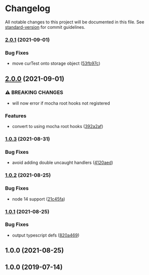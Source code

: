 # Changelog

All notable changes to this project will be documented in this file. See [standard-version](https://github.com/conventional-changelog/standard-version) for commit guidelines.

### [2.0.1](https://github.com/dylanpiercey/mocha-snap/compare/v2.0.0...v2.0.1) (2021-09-01)


### Bug Fixes

* move curTest onto storage object ([53fb97c](https://github.com/dylanpiercey/mocha-snap/commit/53fb97c0044861af70e1e92478bcbac5efa92803))

## [2.0.0](https://github.com/dylanpiercey/mocha-snap/compare/v1.0.3...v2.0.0) (2021-09-01)


### ⚠ BREAKING CHANGES

* will now error if mocha root hooks not registered

### Features

* convert to using mocha root hooks ([392a2af](https://github.com/dylanpiercey/mocha-snap/commit/392a2aff6f2cd1086cedd5fddc26cfaeae9b4590))

### [1.0.3](https://github.com/dylanpiercey/mocha-snap/compare/v1.0.2...v1.0.3) (2021-08-31)


### Bug Fixes

* avoid adding double uncaught handlers ([4120aed](https://github.com/dylanpiercey/mocha-snap/commit/4120aedb53e1f615b3eaa2797a2556859cc44f3e))

### [1.0.2](https://github.com/dylanpiercey/mocha-snap/compare/v1.0.1...v1.0.2) (2021-08-25)


### Bug Fixes

* node 14 support ([21c45fa](https://github.com/dylanpiercey/mocha-snap/commit/21c45fa8d4b07253c12dc1121e092debdb56e719))

### [1.0.1](https://github.com/dylanpiercey/mocha-snap/compare/v1.0.0...v1.0.1) (2021-08-25)


### Bug Fixes

* output typescript defs ([820a469](https://github.com/dylanpiercey/mocha-snap/commit/820a4698093819acdaa3c223ded691369fd0157e))

## 1.0.0 (2021-08-25)

## 1.0.0 (2019-07-14)
